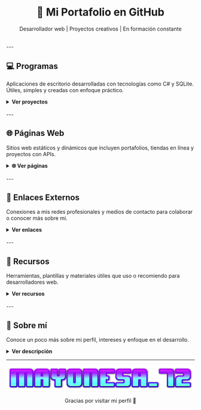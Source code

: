 <h1 align="center">🚀 Mi Portafolio en GitHub</h1>
<p align="center">Desarrollador web | Proyectos creativos | En formación constante</p>

<br>
---
<br>

## 💻 Programas  
Aplicaciones de escritorio desarrolladas con tecnologías como C# y SQLite. Útiles, simples y creadas con enfoque práctico.

<details>
  <summary><strong>Ver proyectos</strong></summary>

  - 📥 <a href="https://github.com/Mayonesa7272/CleanRush" target="_blank">CleanRush</a>
</details>

<br>
---
<br>

## 🌐 Páginas Web  
Sitios web estáticos y dinámicos que incluyen portafolios, tiendas en línea y proyectos con APIs.

<details>
  <summary><strong>🌐 Ver páginas</strong></summary>
  
  ### 📥 Descarga de archivos

  | Sitio | Descripción |
  |-------|-------------|
  | [Idope](https://idope.se/) | Buscador de torrents minimalista y sin publicidad molesta. |
  | [Nyaa](https://nyaa.si/) | Especializado en contenido asiático como anime y manga. |
  | [Internet Archive](https://archive.org/) | Biblioteca digital con libros, películas, música y software antiguo. |

  ### 🌦️ Clima y datos meteorológicos

  | Sitio | Descripción |
  |-------|-------------|
  | [Weather.com](https://weather.com) | Portal global del clima con pronósticos detallados. |
  | [Windy](https://www.windy.com) | Mapas interactivos en tiempo real de viento, lluvia y más. |
  | [Meteoblue](https://www.meteoblue.com) | Herramienta profesional con gráficos climáticos y predicción precisa. |

  ### 🛒 Tiendas y comercio

  | Sitio | Descripción |
  |-------|-------------|
  | [Tienda Online 1](https://proyecto-tienda.github.io) | Tienda con catálogo interactivo y simulación de carrito. |
  | [Demo Shop](https://demoshop.github.io) | Página responsiva con filtros de productos. |
  | [Mini Store](https://ministore.github.io) | Tienda básica con productos destacados y contacto. |

</details>

<br>
---
<br>

## 🔗 Enlaces Externos  
Conexiones a mis redes profesionales y medios de contacto para colaborar o conocer más sobre mí.

<details>
  <summary><strong>Ver enlaces</strong></summary>

  - [GitHub](https://github.com/tuusuario)
  - [LinkedIn](https://linkedin.com/in/tuusuario)
  - [Correo](mailto:tuemail@ejemplo.com)
</details>

<br>
---
<br>

## 📁 Recursos  
Herramientas, plantillas y materiales útiles que uso o recomiendo para desarrolladores web.

<details>
  <summary><strong>Ver recursos</strong></summary>

  - Plantillas HTML gratuitas  
  - Bibliotecas de iconos  
  - Cursos y tutoriales online
</details>

<br>
---
<br>

## 📜 Sobre mí  
Conoce un poco más sobre mi perfil, intereses y enfoque en el desarrollo.

<details>
  <summary><strong>Ver descripción</strong></summary>

  Soy un apasionado del desarrollo web y la programación creativa. Me encanta crear soluciones útiles y aprender nuevas tecnologías. Siempre buscando colaborar en proyectos interesantes.
</details>

---

<p align="center">
  <img src="https://github.com/Mayonesa7272/Principal/blob/4e88cd53b4b455868e62b7585c2e703674003102/Source/cooltext471920183441659.png" />
</p>

<p align="center">Gracias por visitar mi perfil 🙌</p>
